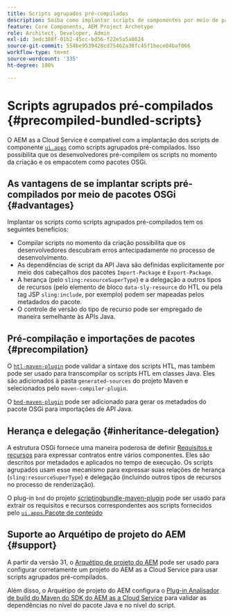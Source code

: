 ```yaml
---
title: Scripts agrupados pré-compilados
description: Saiba como implantar scripts de componentes por meio de pacotes OSGi no Cloud Service do Adobe Experience Manager.
feature: Core Components, AEM Project Archetype
role: Architect, Developer, Admin
exl-id: 3edc388f-01b2-45cc-bd56-f22e5a5a8624
source-git-commit: 554be9539428cd75462a38fc45f1bece04baf066
workflow-type: tm+mt
source-wordcount: '335'
ht-degree: 100%

---
```



# Scripts agrupados pré-compilados {#precompiled-bundled-scripts}

O AEM as a Cloud Service é compatível com a implantação dos scripts de componente [`ui.apps`](https://experienceleague.adobe.com/docs/experience-manager-cloud-service/implementing/developing/aem-project-content-package-structure.html?lang=pt-BR#code-packages-%2F-osgi-bundles) como scripts agrupados pré-compilados. Isso possibilita que os desenvolvedores pré-compilem os scripts no momento da criação e os empacotem como pacotes OSGi.

## As vantagens de se implantar scripts pré-compilados por meio de pacotes OSGi {#advantages}

Implantar os scripts como scripts agrupados pré-compilados tem os seguintes benefícios:

+ Compilar scripts no momento da criação possibilita que os desenvolvedores descubram erros antecipadamente no processo de desenvolvimento.
+ As dependências de script da API Java são definidas explicitamente por meio dos cabeçalhos dos pacotes `Import-Package` e `Export-Package`.
+ A herança (pelo `sling:resourceSuperType`) e a delegação a outros tipos de recursos (pelo elemento de bloco `data-sly-resource` do HTL ou pela tag JSP `sling:include`, por exemplo) podem ser mapeadas pelos metadados do pacote.
+ O controle de versão do tipo de recurso pode ser empregado de maneira semelhante às APIs Java.

## Pré-compilação e importações de pacotes {#precompilation}

O [`htl-maven-plugin`](https://sling.apache.org/components/htl-maven-plugin/index.html) pode validar a sintaxe dos scripts HTL, mas também pode ser usado para transcompilar os scripts HTL em classes Java. Eles são adicionados à pasta `generated-sources` do projeto Maven e selecionados pelo `maven-compiler-plugin`.

O [`bnd-maven-plugin`](https://github.com/bndtools/bnd/tree/master/maven/bnd-maven-plugin) pode ser adicionado para gerar os metadados do pacote OSGi para importações de API Java.

## Herança e delegação {#inheritance-delegation}

A estrutura OSGi fornece uma maneira poderosa de definir [Requisitos e recursos](https://docs.osgi.org/specification/osgi.core/7.0.0/framework.module.html#framework.module.dependencies) para expressar contratos entre vários componentes. Eles são descritos por metadados e aplicados no tempo de execução. Os scripts agrupados usam esse mecanismo para expressar suas relações de herança (`sling:resourceSuperType`) e delegação (incluindo outros tipos de recursos no processo de renderização).

O plug-in `bnd` do projeto [scriptingbundle-maven-plugin](https://sling.apache.org/components/scriptingbundle-maven-plugin/bnd.html) pode ser usado para extrair os requisitos e recursos correspondentes aos scripts fornecidos pelo [`ui.apps`.Pacote de conteúdo ](https://experienceleague.adobe.com/docs/experience-manager-cloud-service/implementing/developing/aem-project-content-package-structure.html?lang=pt-BR#code-packages-%2F-osgi-bundles)

## Suporte ao Arquétipo de projeto do AEM {#support}

A partir da versão 31, o [Arquétipo de projeto do AEM](https://experienceleague.adobe.com/docs/experience-manager-core-components/using/developing/archetype/using.html?lang=pt-BR) pode ser usado para configurar corretamente um projeto do AEM as a Cloud Service para usar scripts agrupados pré-compilados.

Além disso, o Arquétipo de projeto do AEM configura o [Plug-in Analisador de build do Maven do SDK do AEM as a Cloud Service](/help/developing/archetype/build-analyzer-maven-plugin.md) para validar as dependências no nível do pacote Java e no nível do script.
